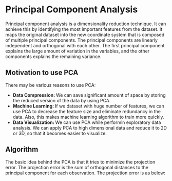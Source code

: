 # Principal Component Analysis
Principal component analysis is a dimensionality reduction technique. It can achieve this by identifying the most important features from the dataset. It maps the original
dataset into the new coordinate system that is composed of multiple principal components. The principal components are linearly independent and orthogonal with each 
other. The first principal component explains the large amount of variation in the variables, and the other components explains the remaining variance. 

## Motivation to use PCA
There may be various reasons to use PCA:

- <b> Data Compression: </b> We can save significant amount of space by storing the reduced version of the data by using PCA.
- <b> Machine Learning: </b> If we dataset with huge number of features, we can use PCA to decrease the feature size and eliminate redundancy in the data. Also, this makes
machine learning algorithm to train more quickly.
- <b> Data Visualization: </b> We can use PCA while performin exploratory data analysis. We can apply PCA to high dimensional data and reduce it to 2D or 3D, so that it 
becomes easier to visualize.

## Algorithm
The basic idea behind the PCA is that it tries to minimize the projection error. The projection error is the sum of orthogonal distances to the principal component for 
each observation. The projection error is as below:
